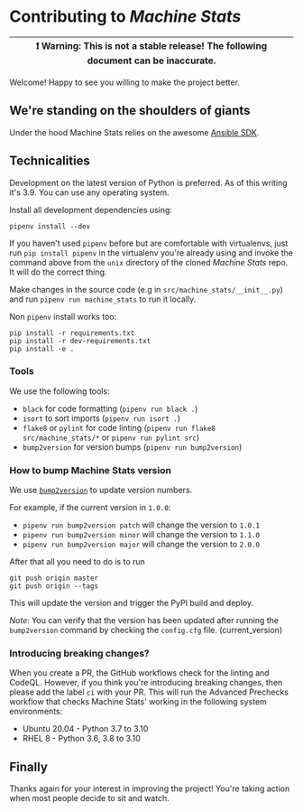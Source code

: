 # Contributing to _Machine Stats_

| :exclamation:  Warning: This is not a stable release! The following document can be inaccurate. |
|-------------------------------------------------------------------------------------------------|

Welcome! Happy to see you willing to make the project better.

## We're standing on the shoulders of giants

Under the hood Machine Stats relies on the awesome [Ansible SDK](https://docs.ansible.com/ansible/latest/dev_guide/index.html).

## Technicalities

Development on the latest version of Python is preferred. As of this writing
it's 3.9.  You can use any operating system.

Install all development dependencies using:

```console
pipenv install --dev
```

If you haven't used `pipenv` before but are comfortable with virtualenvs, just
run `pip install pipenv` in the virtualenv you're already using and invoke the
command above from the `unix` directory of the cloned _Machine Stats_ repo. It
will do the correct thing.

Make changes in the source code (e.g in `src/machine_stats/__init__.py`) and
run `pipenv run machine_stats` to run it locally.

Non `pipenv` install works too:

```console
pip install -r requirements.txt
pip install -r dev-requirements.txt
pip install -e .
```

### Tools

We use the following tools:

* `black` for code formatting (`pipenv run black .`)
* `isort` to sort imports (`pipenv run isort .`)
* `flake8` or `pylint` for code linting (`pipenv run flake8
  src/machine_stats/*` or `pipenv run pylint src`)
* `bump2version` for version bumps (`pipenv run bump2version`)

### How to bump Machine Stats version

We use [`bump2version`](https://pypi.org/project/bump2version/) to update version numbers.

For example, if the current version in `1.0.0`:

* `pipenv run bump2version patch` will change the version to `1.0.1`
* `pipenv run bump2version minor` will change the version to `1.1.0`
* `pipenv run bump2version major` will change the version to `2.0.0`

After that all you need to do is to run

```console
git push origin master
git push origin --tags
```

This will update the version and trigger the PyPI build and deploy.

_Note_: You can verify that the version has been updated after running the `bump2version` command by checking the `config.cfg` file. (current_version)

### Introducing breaking changes?

When you create a PR, the GitHub workflows check for the linting and CodeQL. However, if you think you're introducing breaking changes, then please add the label `ci` with your PR. This will run the Advanced Prechecks workflow that checks Machine Stats' working in the following system environments:

* Ubuntu 20.04 - Python 3.7 to 3.10
* RHEL 8 - Python 3.6, 3.8 to 3.10

## Finally

Thanks again for your interest in improving the project! You're taking action
when most people decide to sit and watch.

